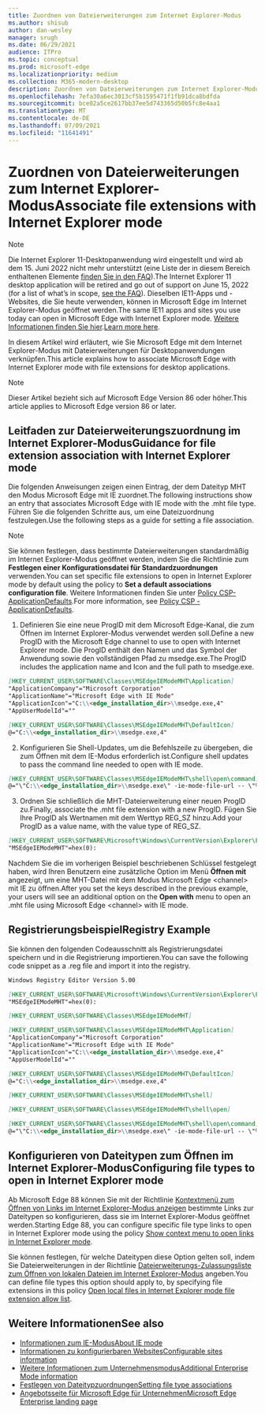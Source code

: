 ```yaml
---
title: Zuordnen von Dateierweiterungen zum Internet Explorer-Modus
ms.author: shisub
author: dan-wesley
manager: srugh
ms.date: 06/29/2021
audience: ITPro
ms.topic: conceptual
ms.prod: microsoft-edge
ms.localizationpriority: medium
ms.collection: M365-modern-desktop
description: Zuordnen von Dateierweiterungen zum Internet Explorer-Modus
ms.openlocfilehash: 7efa30a6ec3013cf5b1595471f1fb91dca8bdfda
ms.sourcegitcommit: bce02a5ce2617bb37ee5d743365d50b5fc8e4aa1
ms.translationtype: MT
ms.contentlocale: de-DE
ms.lasthandoff: 07/09/2021
ms.locfileid: "11641491"
---
```

# <a name="associate-file-extensions-with-internet-explorer-mode"></a><span data-ttu-id="3cca8-103">Zuordnen von Dateierweiterungen zum Internet Explorer-Modus</span><span class="sxs-lookup"><span data-stu-id="3cca8-103">Associate file extensions with Internet Explorer mode</span></span>

>[!Note]
> <span data-ttu-id="3cca8-104">Die Internet Explorer 11-Desktopanwendung wird eingestellt und wird ab dem 15. Juni 2022 nicht mehr unterstützt (eine Liste der in diesem Bereich enthaltenen Elemente [finden Sie in den FAQ](https://techcommunity.microsoft.com/t5/windows-it-pro-blog/internet-explorer-11-desktop-app-retirement-faq/ba-p/2366549)).</span><span class="sxs-lookup"><span data-stu-id="3cca8-104">The Internet Explorer 11 desktop application will be retired and go out of support on June 15, 2022 (for a list of what’s in scope, [see the FAQ](https://techcommunity.microsoft.com/t5/windows-it-pro-blog/internet-explorer-11-desktop-app-retirement-faq/ba-p/2366549)).</span></span> <span data-ttu-id="3cca8-105">Dieselben IE11-Apps und -Websites, die Sie heute verwenden, können in Microsoft Edge im Internet Explorer-Modus geöffnet werden.</span><span class="sxs-lookup"><span data-stu-id="3cca8-105">The same IE11 apps and sites you use today can open in Microsoft Edge with Internet Explorer mode.</span></span> <span data-ttu-id="3cca8-106">[Weitere Informationen finden Sie hier](https://blogs.windows.com/windowsexperience/2021/05/19/the-future-of-internet-explorer-on-windows-10-is-in-microsoft-edge/).</span><span class="sxs-lookup"><span data-stu-id="3cca8-106">[Learn more here](https://blogs.windows.com/windowsexperience/2021/05/19/the-future-of-internet-explorer-on-windows-10-is-in-microsoft-edge/).</span></span>

<span data-ttu-id="3cca8-107">In diesem Artikel wird erläutert, wie Sie Microsoft Edge mit dem Internet Explorer-Modus mit Dateierweiterungen für Desktopanwendungen verknüpfen.</span><span class="sxs-lookup"><span data-stu-id="3cca8-107">This article explains how to associate Microsoft Edge with Internet Explorer mode with file extensions for desktop applications.</span></span>

> [!NOTE]
> <span data-ttu-id="3cca8-108">Dieser Artikel bezieht sich auf Microsoft Edge Version 86 oder höher.</span><span class="sxs-lookup"><span data-stu-id="3cca8-108">This article applies to Microsoft Edge version 86 or later.</span></span>

## <a name="guidance-for-file-extension-association-with-internet-explorer-mode"></a><span data-ttu-id="3cca8-109">Leitfaden zur Dateierweiterungszuordnung im Internet Explorer-Modus</span><span class="sxs-lookup"><span data-stu-id="3cca8-109">Guidance for file extension association with Internet Explorer mode</span></span>

<span data-ttu-id="3cca8-110">Die folgenden Anweisungen zeigen einen Eintrag, der dem Dateityp MHT den Modus Microsoft Edge mit IE zuordnet.</span><span class="sxs-lookup"><span data-stu-id="3cca8-110">The following instructions show an entry that associates Microsoft Edge with IE mode with the .mht file type.</span></span> <span data-ttu-id="3cca8-111">Führen Sie die folgenden Schritte aus, um eine Dateizuordnung festzulegen.</span><span class="sxs-lookup"><span data-stu-id="3cca8-111">Use the following steps as a guide for setting a file association.</span></span>

> [!NOTE]
> <span data-ttu-id="3cca8-112">Sie können festlegen, dass bestimmte Dateierweiterungen standardmäßig im Internet Explorer-Modus geöffnet werden, indem Sie die Richtlinie zum **Festlegen einer Konfigurationsdatei für Standardzuordnungen** verwenden.</span><span class="sxs-lookup"><span data-stu-id="3cca8-112">You can set specific file extensions to open in Internet Explorer mode by default using the policy to **Set a default associations configuration file**.</span></span> <span data-ttu-id="3cca8-113">Weitere Informationen finden Sie unter [Policy CSP-ApplicationDefaults](/windows/client-management/mdm/policy-csp-applicationdefaults#applicationdefaults-defaultassociationsconfiguration).</span><span class="sxs-lookup"><span data-stu-id="3cca8-113">For more information, see [Policy CSP - ApplicationDefaults](/windows/client-management/mdm/policy-csp-applicationdefaults#applicationdefaults-defaultassociationsconfiguration).</span></span>

1. <span data-ttu-id="3cca8-114">Definieren Sie eine neue ProgID mit dem Microsoft Edge-Kanal, die zum Öffnen im Internet Explorer-Modus verwendet werden soll.</span><span class="sxs-lookup"><span data-stu-id="3cca8-114">Define a new ProgID with the Microsoft Edge channel to use to open with Internet Explorer mode.</span></span> <span data-ttu-id="3cca8-115">Die ProgID enthält den Namen und das Symbol der Anwendung sowie den vollständigen Pfad zu msedge.exe.</span><span class="sxs-lookup"><span data-stu-id="3cca8-115">The ProgID includes the application name and Icon and the full path to msedge.exe.</span></span>

```markdown
[HKEY_CURRENT_USER\SOFTWARE\Classes\MSEdgeIEModeMHT\Application]
"ApplicationCompany"="Microsoft Corporation"
"ApplicationName"="Microsoft Edge with IE Mode"
"ApplicationIcon"="C:\\<edge_installation_dir>\\msedge.exe,4"
"AppUserModelId"=""
```

```markdown
[HKEY_CURRENT_USER\SOFTWARE\Classes\MSEdgeIEModeMHT\DefaultIcon]
@="C:\\<edge_installation_dir>\\msedge.exe,4"
```

2. <span data-ttu-id="3cca8-116">Konfigurieren Sie Shell-Updates, um die Befehlszeile zu übergeben, die zum Öffnen mit dem IE-Modus erforderlich ist.</span><span class="sxs-lookup"><span data-stu-id="3cca8-116">Configure shell updates to pass the command line needed to open with IE mode.</span></span>

```markdown
[HKEY_CURRENT_USER\SOFTWARE\Classes\MSEdgeIEModeMHT\shell\open\command]
@="\"C:\\<edge_installation_dir>\\msedge.exe\" -ie-mode-file-url -- \"%1\""
```

3. <span data-ttu-id="3cca8-117">Ordnen Sie schließlich die MHT-Dateierweiterung einer neuen ProgID zu.</span><span class="sxs-lookup"><span data-stu-id="3cca8-117">Finally, associate the .mht file extension with a new ProgID.</span></span> <span data-ttu-id="3cca8-118">Fügen Sie Ihre ProgID als Wertnamen mit dem Werttyp REG_SZ hinzu.</span><span class="sxs-lookup"><span data-stu-id="3cca8-118">Add your ProgID as a value name, with the value type of REG_SZ.</span></span>

```markdown
[HKEY_CURRENT_USER\SOFTWARE\Microsoft\Windows\CurrentVersion\Explorer\FileExts\.mht\OpenWithProgids]
"MSEdgeIEModeMHT"=hex(0):
```

<span data-ttu-id="3cca8-119">Nachdem Sie die im vorherigen Beispiel beschriebenen Schlüssel festgelegt haben, wird Ihren Benutzern eine zusätzliche Option im Menü **Öffnen mit** angezeigt, um eine MHT-Datei mit dem Modus Microsoft Edge \<channel\> mit IE zu öffnen.</span><span class="sxs-lookup"><span data-stu-id="3cca8-119">After you set the keys described in the previous example, your users will see an additional option on the **Open with** menu to open an .mht file using Microsoft Edge \<channel\> with IE mode.</span></span>

## <a name="registry-example"></a><span data-ttu-id="3cca8-120">Registrierungsbeispiel</span><span class="sxs-lookup"><span data-stu-id="3cca8-120">Registry Example</span></span>

<span data-ttu-id="3cca8-121">Sie können den folgenden Codeausschnitt als Registrierungsdatei speichern und in die Registrierung importieren.</span><span class="sxs-lookup"><span data-stu-id="3cca8-121">You can save the following code snippet as a .reg file and import it into the registry.</span></span>

```markdown
Windows Registry Editor Version 5.00

[HKEY_CURRENT_USER\SOFTWARE\Microsoft\Windows\CurrentVersion\Explorer\FileExts\.mht\OpenWithProgids]
"MSEdgeIEModeMHT"=hex(0):

[HKEY_CURRENT_USER\SOFTWARE\Classes\MSEdgeIEModeMHT]

[HKEY_CURRENT_USER\SOFTWARE\Classes\MSEdgeIEModeMHT\Application]
"ApplicationCompany"="Microsoft Corporation"
"ApplicationName"="Microsoft Edge with IE Mode"
"ApplicationIcon"="C:\\<edge_installation_dir>\\msedge.exe,4"
"AppUserModelId"=""

[HKEY_CURRENT_USER\SOFTWARE\Classes\MSEdgeIEModeMHT\DefaultIcon]
@="C:\\<edge_installation_dir>\\msedge.exe,4"

[HKEY_CURRENT_USER\SOFTWARE\Classes\MSEdgeIEModeMHT\shell]

[HKEY_CURRENT_USER\SOFTWARE\Classes\MSEdgeIEModeMHT\shell\open]

[HKEY_CURRENT_USER\SOFTWARE\Classes\MSEdgeIEModeMHT\shell\open\command]
@="\"C:\\<edge_installation_dir>\\msedge.exe\" -ie-mode-file-url -- \"%1\""

```

## <a name="configuring-file-types-to-open-in-internet-explorer-mode"></a><span data-ttu-id="3cca8-122">Konfigurieren von Dateitypen zum Öffnen im Internet Explorer-Modus</span><span class="sxs-lookup"><span data-stu-id="3cca8-122">Configuring file types to open in Internet Explorer mode</span></span>

<span data-ttu-id="3cca8-123">Ab Microsoft Edge 88 können Sie mit der Richtlinie [Kontextmenü zum Öffnen von Links im Internet Explorer-Modus anzeigen](./microsoft-edge-policies.md#internetexplorerintegrationreloadiniemodeallowed) bestimmte Links zur Dateitypen so konfigurieren, dass sie im Internet Explorer-Modus geöffnet werden.</span><span class="sxs-lookup"><span data-stu-id="3cca8-123">Starting Edge 88, you can configure specific file type links to open in Internet Explorer mode using the policy [Show context menu to open links in Internet Explorer mode](./microsoft-edge-policies.md#internetexplorerintegrationreloadiniemodeallowed).</span></span>

<span data-ttu-id="3cca8-124">Sie können festlegen, für welche Dateitypen diese Option gelten soll, indem Sie Dateierweiterungen in der Richtlinie [Dateierweiterungs-Zulassungsliste zum Öffnen von lokalen Dateien im Internet Explorer-Modus](./microsoft-edge-policies.md#internetexplorerintegrationlocalfileextensionallowlist) angeben.</span><span class="sxs-lookup"><span data-stu-id="3cca8-124">You can define file types this option should apply to, by specifying file extensions in this policy [Open local files in Internet Explorer mode file extension allow list](./microsoft-edge-policies.md#internetexplorerintegrationlocalfileextensionallowlist).</span></span> 

## <a name="see-also"></a><span data-ttu-id="3cca8-125">Weitere Informationen</span><span class="sxs-lookup"><span data-stu-id="3cca8-125">See also</span></span>

- [<span data-ttu-id="3cca8-126">Informationen zum IE-Modus</span><span class="sxs-lookup"><span data-stu-id="3cca8-126">About IE mode</span></span>](./edge-ie-mode.md)
- [<span data-ttu-id="3cca8-127">Informationen zu konfigurierbaren Websites</span><span class="sxs-lookup"><span data-stu-id="3cca8-127">Configurable sites information</span></span>](./edge-learnmore-configurable-sites-ie-mode.md)
- [<span data-ttu-id="3cca8-128">Weitere Informationen zum Unternehmensmodus</span><span class="sxs-lookup"><span data-stu-id="3cca8-128">Additional Enterprise Mode information</span></span>](/internet-explorer/ie11-deploy-guide/enterprise-mode-overview-for-ie11)
- [<span data-ttu-id="3cca8-129">Festlegen von Dateitypzuordnungen</span><span class="sxs-lookup"><span data-stu-id="3cca8-129">Setting file type associations</span></span>](/windows/win32/shell/fa-file-types)
- [<span data-ttu-id="3cca8-130">Angebotsseite für Microsoft Edge für Unternehmen</span><span class="sxs-lookup"><span data-stu-id="3cca8-130">Microsoft Edge Enterprise landing page</span></span>](https://aka.ms/EdgeEnterprise)